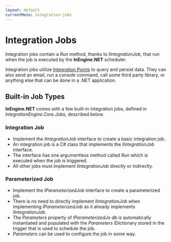 ```yaml
---
layout: default
currentMenu: integration-jobs
---
```


# Integration Jobs

Integration jobs contain a _Run_ method, thanks to _IIntegrationJob_, that run when the job is executed by the __InEngine.NET__ scheduler.

Integration jobs utilize [Integration Points](integration-points.html) to query and persist data. 
They can also send an email, run a console command, call some third party library, or anything else that can 
be done in a .NET application.

## Built-in Job Types

__InEngine.NET__ comes with a few built-in integration jobs, defined in _IntegrationEngine.Core.Jobs_, described below.

### Integration Job

* Implement the _IIntegrationJob_ interface to create a basic integration job.
* An integration job is a C# class that implements the _IIntegrationJob_ interface.
* The interface has one argumentless method called _Run_ which is executed when the job is triggered.
* All other jobs must implement _IIntegrationJob_ directly or indirectly.

### Parameterized Job

* Implement the _IParameterizedJob_ interface to create a parameterized job.
* There is no need to directly implement _IIntegrationJob_ when implementing _IParameterizedJob_ as it already implements _IIntegrationJob_.  
* The _Parameters_ property of _IParameterizedJo db_ is automatically instantiated and populated with the _Parameters_ IDictionary stored in the trigger that is used to schedule the job.
* _Parameters_ can be used to configure the job in some way.
